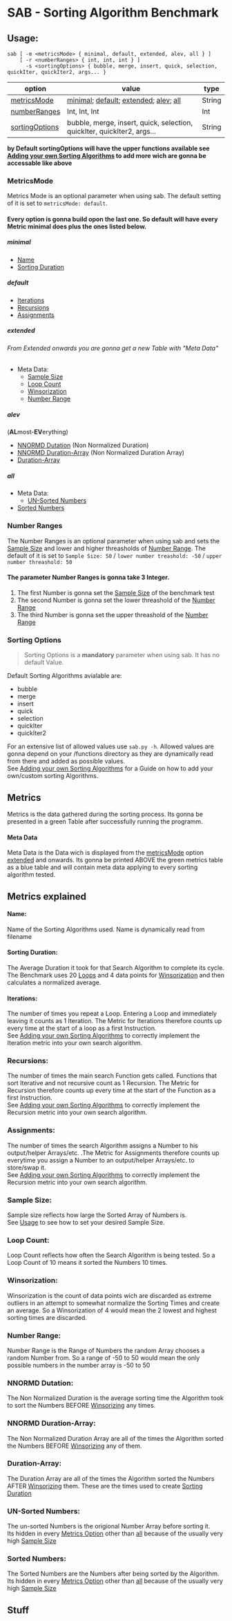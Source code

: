 # SAB - Sorting Algorithm Benchmark

## Usage:

```
sab [ -m <metricsMode> { minimal, default, extended, alev, all } ]
    [ -r <numberRanges> { int, int, int } ]
      -s <sortingOptions> { bubble, merge, insert, quick, selection, quickIter, quickIter2, args... }
```

| option                                      | value                                                                                       | type   |
| ------------------------------------------- | ------------------------------------------------------------------------------------------- | ------ |
| [metricsMode](#low_threashold)              | [minimal](#minimal); [default](#default); [extended](#extended); [alev](#alev); [all](#all) | String |
| [numberRanges](#high_threashold)            | Int, Int, Int                                                                               | Int    |
| [sortingOptions](#high_time_threashold_sec) | bubble, merge, insert, quick, selection, quickIter, quickIter2, args...                     | String |

**by Default sortingOptions will have the upper functions available see [Adding your own Sorting Algorithms](#placeholder) to add more wich are gonna be accessable like above**

### MetricsMode

Metrics Mode is an optional parameter when using sab. The default setting of it is set to `metricsMode: default`.

#### Every option is gonna build opon the last one. So default will have every Metric minimal does plus the ones listed below.

##### minimal

- [Name](#Name)
- [Sorting Duration]()

##### default

- [Iterations]()
- [Recursions]()
- [Assignments]()

##### extended

###### From Extended onwards you are gonna get a new Table with "Meta Data"

- Meta Data:
  - [Sample Size]()
  - [Loop Count]()
  - [Winsorization]()
  - [Number Range]()

##### alev

(**AL**most-**EV**erything)

- [NNORMD Dutation]() (Non Normalized Duration)
- [NNORMD Duration-Array]() (Non Normalized Duration Array)
- [Duration-Array]()

##### all

- Meta Data:
  - [UN-Sorted Numbers]()
- [Sorted Numbers]()

### Number Ranges

The Number Ranges is an optional parameter when using sab and sets the [Sample Size]() and lower and higher threasholds of [Number Range](). The default of it is set to `Sample Size: 50` / `lower number treashold: -50` / `upper number threashold: 50`

#### The parameter Number Ranges is gonna take 3 Integer.

1. The first Number is gonna set the [Sample Size]() of the benchmark test
2. The second Number is gonna set the lower threashold of the [Number Range]()
3. The third Number is gonna set the upper threashold of the [Number Range]()

### Sorting Options

> Sorting Options is a **mandatory** parameter when using sab. It has no default Value.

Default Sorting Algorithms avialable are:

- bubble
- merge
- insert
- quick
- selection
- quickIter
- quickIter2

For an extensive list of allowed values use `sab.py -h`. Allowed values are gonna depend on your /functions directory as they are dynamically read from there and added as possible values. <br>See [Adding your own Sorting Algorithms](#placeholder) for a Guide on how to add your own/custom sorting Algorithms.

## Metrics

Metrics is the data gathered during the sorting process. Its gonna be presented in a green Table after successfully running the programm.

#### Meta Data

Meta Data is the Data wich is displayed from the [metricsMode](#MetricsMode) option [extended](#extended) and onwards. Its gonna be printed ABOVE the green metrics table as a blue table and will contain meta data applying to every sorting algorithm tested.

## Metrics explained

#### Name:

Name of the Sorting Algorithms used. Name is dynamically read from filename

#### Sorting Duration:

The Average Duration it took for that Search Algorithm to complete its cycle. The Benchmark uses 20 [Loops]() and 4 data points for [Winsorization]() and then calculates a normalized average.

#### Iterations:

The number of times you repeat a Loop. Entering a Loop and immediately leaving it counts as 1 Iteration. The Metric for Iterations therefore counts up every time at the start of a loop as a first Instruction.<br>See [Adding your own Sorting Algorithms](#placeholder) to correctly implement the Iteration metric into your own search algorithm.

### Recursions:

The number of times the main search Function gets called. Functions that sort Iterative and not recursive count as 1 Recursion. The Metric for Recursion therefore counts up every time at the start of the Function as a first Instruction.<br>See [Adding your own Sorting Algorithms](#placeholder) to correctly implement the Recursion metric into your own search algorithm.

### Assignments:

The number of times the search Algorithm assigns a Number to his output/helper Arrays/etc. .The Metric for Assignments therefore counts up everytime you assign a Number to an output/helper Arrays/etc. to store/swap it.<br>See [Adding your own Sorting Algorithms](#placeholder) to correctly implement the Recursion metric into your own search algorithm.

### Sample Size:

Sample size reflects how large the Sorted Array of Numbers is.<br>See [Usage](#usage) to see how to set your desired Sample Size.

### Loop Count:

Loop Count reflects how often the Search Algorithm is being tested. So a Loop Count of 10 means it sorted the Numbers 10 times.

### Winsorization:

Winsorization is the count of data points wich are discarded as extreme outliers in an attempt to somewhat normalize the Sorting Times and create an average. So a Winsorization of 4 would mean the 2 lowest and highest sorting times are discarded.

### Number Range:

Number Range is the Range of Numbers the random Array chooses a random Number from. So a range of -50 to 50 would mean the only possible numbers in the number array is -50 to 50

### NNORMD Dutation:

The Non Normalized Duration is the average sorting time the Algorithm took to sort the Numbers BEFORE [Winsorizing]() any times.

### NNORMD Duration-Array:

The Non Normalized Duration Array are all of the times the Algorithm sorted the Numbers BEFORE [Winsorizing]() any of them.

### Duration-Array:

The Duration Array are all of the times the Algorithm sorted the Numbers AFTER [Winsorizing]() them. These are the times used to create [Sorting Duration]()

### UN-Sorted Numbers:

The un-sorted Numbers is the origional Number Array before sorting it.<br>Its hidden in every [Metrics Option]() other than [all]() because of the usually very high [Sample Size]()

### Sorted Numbers:

The Sorted Numbers are the Numbers after being sorted by the Algorithm.<br>Its hidden in every [Metrics Option]() other than [all]() because of the usually very high [Sample Size]()

## Stuff
